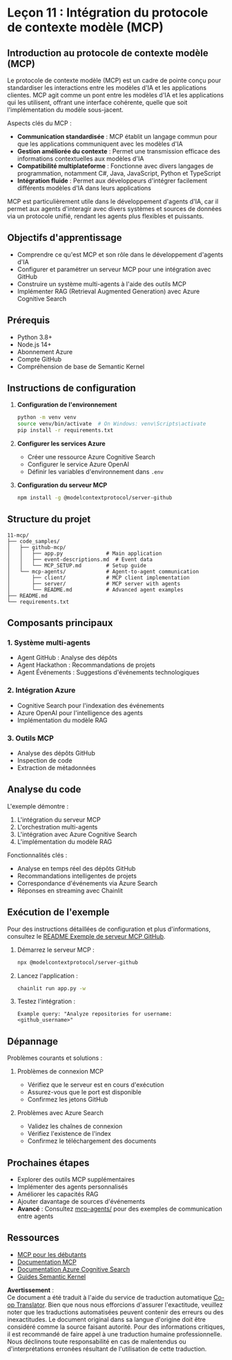 <!--
CO_OP_TRANSLATOR_METADATA:
{
  "original_hash": "e255edb8423b34b4bba20263ef38f208",
  "translation_date": "2025-07-24T07:32:49+00:00",
  "source_file": "11-mcp/README.md",
  "language_code": "fr"
}
-->
# Leçon 11 : Intégration du protocole de contexte modèle (MCP)

## Introduction au protocole de contexte modèle (MCP)

Le protocole de contexte modèle (MCP) est un cadre de pointe conçu pour standardiser les interactions entre les modèles d'IA et les applications clientes. MCP agit comme un pont entre les modèles d'IA et les applications qui les utilisent, offrant une interface cohérente, quelle que soit l'implémentation du modèle sous-jacent.

Aspects clés du MCP :

- **Communication standardisée** : MCP établit un langage commun pour que les applications communiquent avec les modèles d'IA
- **Gestion améliorée du contexte** : Permet une transmission efficace des informations contextuelles aux modèles d'IA
- **Compatibilité multiplateforme** : Fonctionne avec divers langages de programmation, notamment C#, Java, JavaScript, Python et TypeScript
- **Intégration fluide** : Permet aux développeurs d'intégrer facilement différents modèles d'IA dans leurs applications

MCP est particulièrement utile dans le développement d'agents d'IA, car il permet aux agents d'interagir avec divers systèmes et sources de données via un protocole unifié, rendant les agents plus flexibles et puissants.

## Objectifs d'apprentissage
- Comprendre ce qu'est MCP et son rôle dans le développement d'agents d'IA
- Configurer et paramétrer un serveur MCP pour une intégration avec GitHub
- Construire un système multi-agents à l'aide des outils MCP
- Implémenter RAG (Retrieval Augmented Generation) avec Azure Cognitive Search

## Prérequis
- Python 3.8+
- Node.js 14+
- Abonnement Azure
- Compte GitHub
- Compréhension de base de Semantic Kernel

## Instructions de configuration

1. **Configuration de l'environnement**
   ```bash
   python -m venv venv
   source venv/bin/activate  # On Windows: venv\Scripts\activate
   pip install -r requirements.txt
   ```

2. **Configurer les services Azure**
   - Créer une ressource Azure Cognitive Search
   - Configurer le service Azure OpenAI
   - Définir les variables d'environnement dans `.env`

3. **Configuration du serveur MCP**
   ```bash
   npm install -g @modelcontextprotocol/server-github
   ```

## Structure du projet

```
11-mcp/
├── code_samples/
│   ├── github-mcp/
│   │   ├── app.py              # Main application
│   │   ├── event-descriptions.md  # Event data
│   │   └── MCP_SETUP.md        # Setup guide
│   └── mcp-agents/             # Agent-to-agent communication
│       ├── client/             # MCP client implementation
│       ├── server/             # MCP server with agents
│       └── README.md           # Advanced agent examples
├── README.md
└── requirements.txt
```

## Composants principaux

### 1. Système multi-agents
- Agent GitHub : Analyse des dépôts
- Agent Hackathon : Recommandations de projets
- Agent Événements : Suggestions d'événements technologiques

### 2. Intégration Azure
- Cognitive Search pour l'indexation des événements
- Azure OpenAI pour l'intelligence des agents
- Implémentation du modèle RAG

### 3. Outils MCP
- Analyse des dépôts GitHub
- Inspection de code
- Extraction de métadonnées

## Analyse du code

L'exemple démontre :
1. L'intégration du serveur MCP
2. L'orchestration multi-agents
3. L'intégration avec Azure Cognitive Search
4. L'implémentation du modèle RAG

Fonctionnalités clés :
- Analyse en temps réel des dépôts GitHub
- Recommandations intelligentes de projets
- Correspondance d'événements via Azure Search
- Réponses en streaming avec Chainlit

## Exécution de l'exemple

Pour des instructions détaillées de configuration et plus d'informations, consultez le [README Exemple de serveur MCP GitHub](./code_samples/github-mcp/README.md).

1. Démarrez le serveur MCP :
   ```bash
   npx @modelcontextprotocol/server-github
   ```

2. Lancez l'application :
   ```bash
   chainlit run app.py -w
   ```

3. Testez l'intégration :
   ```
   Example query: "Analyze repositories for username: <github_username>"
   ```

## Dépannage

Problèmes courants et solutions :
1. Problèmes de connexion MCP
   - Vérifiez que le serveur est en cours d'exécution
   - Assurez-vous que le port est disponible
   - Confirmez les jetons GitHub

2. Problèmes avec Azure Search
   - Validez les chaînes de connexion
   - Vérifiez l'existence de l'index
   - Confirmez le téléchargement des documents

## Prochaines étapes
- Explorer des outils MCP supplémentaires
- Implémenter des agents personnalisés
- Améliorer les capacités RAG
- Ajouter davantage de sources d'événements
- **Avancé** : Consultez [mcp-agents/](../../../11-mcp/code_samples/mcp-agents) pour des exemples de communication entre agents

## Ressources
- [MCP pour les débutants](https://aka.ms/mcp-for-beginners)  
- [Documentation MCP](https://github.com/microsoft/semantic-kernel/tree/main/python/semantic-kernel/semantic_kernel/connectors/mcp)
- [Documentation Azure Cognitive Search](https://learn.microsoft.com/azure/search/)
- [Guides Semantic Kernel](https://learn.microsoft.com/semantic-kernel/)

**Avertissement** :  
Ce document a été traduit à l'aide du service de traduction automatique [Co-op Translator](https://github.com/Azure/co-op-translator). Bien que nous nous efforcions d'assurer l'exactitude, veuillez noter que les traductions automatisées peuvent contenir des erreurs ou des inexactitudes. Le document original dans sa langue d'origine doit être considéré comme la source faisant autorité. Pour des informations critiques, il est recommandé de faire appel à une traduction humaine professionnelle. Nous déclinons toute responsabilité en cas de malentendus ou d'interprétations erronées résultant de l'utilisation de cette traduction.